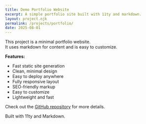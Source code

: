 ```yaml
---
title: Demo Portfolio Website
excerpt: A simple portfolio site built with 11ty and markdown.
layout: project.njk
permalink: /projects/portfolio/
date: 2025-08-01
---
```


This project is a minimal portfolio website.  
It uses markdown for content and is easy to customize.

**Features:**
- Fast static site generation
- Clean, minimal design
- Easy to deploy anywhere
- Fully responsive layout
- SEO-friendly markup
- Easy to customize
- Lightweight and fast

Check out the [GitHub repository](https://github.com/4ngel2769/11ty-minimal) for more details.

Built with 11ty and Markdown.
